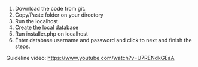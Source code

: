 1. Download the code from git.
2. Copy/Paste folder on your directory
3. Run the localhost
4. Create the local database
5. Run installer.php on localhost
6. Enter database username and password and click to next and finish the steps.

Guideline video: https://www.youtube.com/watch?v=U7RENdkGEaA